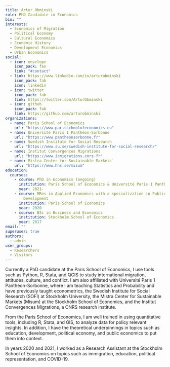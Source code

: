 ```yaml
---
title: Artur Obminski
role: PhD Candidate in Economics
bio: ""
interests:
  - Economics of Migration
  - Political Economy
  - Cultural Economics
  - Economic History
  - Development Economics
  - Urban Economics
social:
  - icon: envelope
    icon_pack: fas
    link: "#contact"
  - link: https://www.linkedin.com/in/arturobminski
    icon_pack: fab
    icon: linkedin
  - icon: twitter
    icon_pack: fab
    link: https://twitter.com/ArturObminski
  - icon: github
    icon_pack: fab
    link: https://github.com/arturobminski
organizations:
  - name: Paris School of Economics
    url: "https://www.parisschoolofeconomics.eu"
  - name: Université Paris 1 Panthéon-Sorbonne
    url: "https://www.pantheonsorbonne.fr"
  - name: Swedish Institute for Social Research
    url: "https://www.su.se/swedish-institute-for-social-research/"
  - name: Institut Convergences Migrations
    url: "https://www.icmigrations.cnrs.fr"
  - name: Mistra Center for Sustainable Markets
    url: "https://www.hhs.se/misum"
education:
  courses:
    - course: PhD in Economics (ongoing)
      institution: Paris School of Economics & Université Paris 1 Panthéon-Sorbonne
      year: 2021-
    - course: MRes in Applied Economics with a specialization in Public Policy and
        Development
      institution: Paris School of Economics
      year: 2020
    - course: BSc in Business and Economics
      institution: Stockholm School of Economics
      year: 2017
email: ""
superuser: true
authors:
  - admin
user_groups:
  - Researchers
  - Visitors
---
```


Currently a PhD candidate at the Paris School of Economics, I use tools such as Python, R, Stata, and QGIS to study international migration, attitudes, culture, and conflict. I am also affiliated with Université Paris 1 Panthéon-Sorbonne, where I am teaching Statistics and Probability and have previously taught econometrics, the Swedish Institute for Social Research (SOFI) at Stockholm University, the Mistra Center for Sustainable Markets (Misum) at the Stockholm School of Economics, and the Institut Convergences Migrations, a CNRS research institute.

From the Paris School of Economics, I am well trained in using quantitative tools, including R, Stata, and GIS, to analyze data for policy relevant insights. In addition, I have the theoretical underpinnings in topics such as education, development, political economy, and public economics to put them into context.

In years 2020 and 2021, I worked as a Research Assistant at the Stockholm School of Economics on topics such as immigration, education, political representation, and COVID-19.
